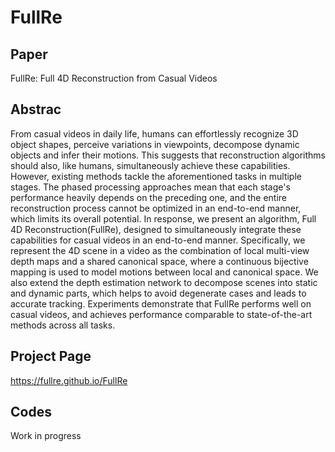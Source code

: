 # FullRe

## Paper

FullRe: Full 4D Reconstruction from Casual Videos

## Abstrac

From casual videos in daily life, humans can effortlessly recognize 3D object shapes, perceive variations in viewpoints, decompose dynamic objects and infer their motions. This suggests that reconstruction algorithms should also, like humans, simultaneously achieve these capabilities. However, existing methods tackle the aforementioned tasks in multiple stages. The phased processing approaches mean that each stage's performance heavily depends on the preceding one, and the entire reconstruction process cannot be optimized in an end-to-end manner, which limits its overall potential. In response, we present an algorithm, Full 4D Reconstruction(FullRe), designed to simultaneously integrate these capabilities for casual videos in an end-to-end manner. Specifically, we represent the 4D scene in a video as the combination of local multi-view depth maps and a shared canonical space, where a continuous bijective mapping is used to model motions between local and canonical space. We also extend the depth estimation network to decompose scenes into static and dynamic parts, which helps to avoid degenerate cases and leads to accurate tracking. Experiments demonstrate that FullRe performs well on casual videos, and achieves performance comparable to state-of-the-art methods across all tasks.

## Project Page

https://fullre.github.io/FullRe

## Codes

Work in progress
